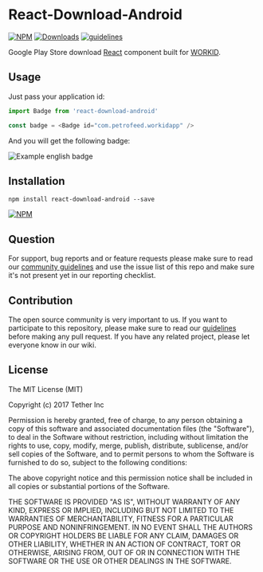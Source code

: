 # React-Download-Android

[![NPM](https://img.shields.io/npm/v/react-download-android.svg)](https://www.npmjs.com/package/react-download-android)
[![Downloads](https://img.shields.io/npm/dm/react-download-android.svg)](http://npm-stat.com/charts.html?package=react-download-android)
[![guidelines](https://tether.github.io/contribution-guide/badge-guidelines.svg)](https://github.com/tether/contribution-guide)

Google Play Store download [React](https://facebook.github.io/react/) component built for [WORKID](http://work.id).


## Usage

Just pass your application id:

```js
import Badge from 'react-download-android'

const badge = <Badge id="com.petrofeed.workidapp" />
```

And you will get the following badge:

![Example english badge](https://tether.github.io/react-download-android/badge.png "Donwload badge")

## Installation

```shell
npm install react-download-android --save
```

[![NPM](https://nodei.co/npm/react-download-android.png)](https://nodei.co/npm/react-download-android/)


## Question

For support, bug reports and or feature requests please make sure to read our
<a href="https://github.com/tether/contribution-guide/blob/master/community.md" target="_blank">community guidelines</a> and use the issue list of this repo and make sure it's not present yet in our reporting checklist.

## Contribution

The open source community is very important to us. If you want to participate to this repository, please make sure to read our <a href="https://github.com/tether/contribution-guide" target="_blank">guidelines</a> before making any pull request. If you have any related project, please let everyone know in our wiki.

## License

The MIT License (MIT)

Copyright (c) 2017 Tether Inc

Permission is hereby granted, free of charge, to any person obtaining a copy of this software and associated documentation files (the "Software"), to deal in the Software without restriction, including without limitation the rights to use, copy, modify, merge, publish, distribute, sublicense, and/or sell copies of the Software, and to permit persons to whom the Software is furnished to do so, subject to the following conditions:

The above copyright notice and this permission notice shall be included in all copies or substantial portions of the Software.

THE SOFTWARE IS PROVIDED "AS IS", WITHOUT WARRANTY OF ANY KIND, EXPRESS OR IMPLIED, INCLUDING BUT NOT LIMITED TO THE WARRANTIES OF MERCHANTABILITY, FITNESS FOR A PARTICULAR PURPOSE AND NONINFRINGEMENT. IN NO EVENT SHALL THE AUTHORS OR COPYRIGHT HOLDERS BE LIABLE FOR ANY CLAIM, DAMAGES OR OTHER LIABILITY, WHETHER IN AN ACTION OF CONTRACT, TORT OR OTHERWISE, ARISING FROM, OUT OF OR IN CONNECTION WITH THE SOFTWARE OR THE USE OR OTHER DEALINGS IN THE SOFTWARE.

